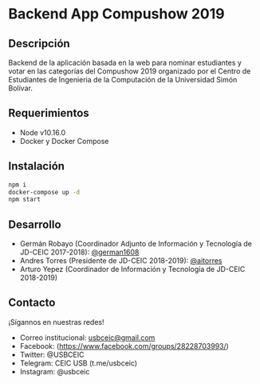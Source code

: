 # Backend App Compushow 2019

## Descripción

Backend de la aplicación basada en la web para nominar estudiantes y votar en las categorías del Compushow 2019 organizado por el Centro de Estudiantes de Ingenieria de la Computación de la Universidad Simón Bolívar.


## Requerimientos

- Node v10.16.0
- Docker y Docker Compose

## Instalación

```bash
npm i
docker-compose up -d
npm start
```

## Desarrollo

* Germán Robayo (Coordinador Adjunto de Información y Tecnología de JD-CEIC 2017-2018): [@german1608](https://github.com/german1608)
* Andres Torres (Presidente de JD-CEIC 2018-2019): [@aitorres](https://github.com/aitorres)
* Arturo Yepez (Coordinador de Información y Tecnología de JD-CEIC 2018-2019)

## Contacto

¡Sígannos en nuestras redes!

* Correo institucional: usbceic@gmail.com
* Facebook: (https://www.facebook.com/groups/28228703993/)
* Twitter: @USBCEIC
* Telegram: CEIC USB (t.me/usbceic)
* Instagram: @usbceic
